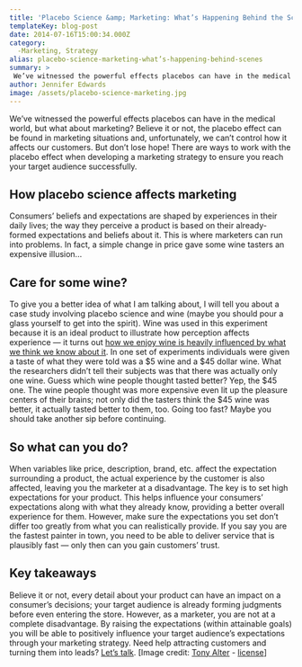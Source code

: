 ```yaml
---
title: 'Placebo Science &amp; Marketing: What’s Happening Behind the Scenes'
templateKey: blog-post
date: 2014-07-16T15:00:34.000Z
category: 
  -Marketing, Strategy
alias: placebo-science-marketing-what’s-happening-behind-scenes
summary: > 
 We’ve witnessed the powerful effects placebos can have in the medical world, but what about marketing? Believe it or not, the placebo effect can be found in marketing situations and, unfortunately, we can’t control how it affects our customers.
author: Jennifer Edwards
image: /assets/placebo-science-marketing.jpg
---
```


We’ve witnessed the powerful effects placebos can have in the medical world, but what about marketing? Believe it or not, the placebo effect can be found in marketing situations and, unfortunately, we can’t control how it affects our customers. But don’t lose hope! There are ways to work with the placebo effect when developing a marketing strategy to ensure you reach your target audience successfully.

How placebo science affects marketing
-------------------------------------

Consumers’ beliefs and expectations are shaped by experiences in their daily lives; the way they perceive a product is based on their already-formed expectations and beliefs about it. This is where marketers can run into problems. In fact, a simple change in price gave some wine tasters an expensive illusion...

Care for some wine?
-------------------

To give you a better idea of what I am talking about, I will tell you about a case study involving placebo science and wine (maybe you should pour a glass yourself to get into the spirit). Wine was used in this experiment because it is an ideal product to illustrate how perception affects experience — it turns out [how we enjoy wine is heavily influenced by what we think we know about it](http://www.forbes.com/sites/rogerdooley/2014/02/13/placebo-marketing/). In one set of experiments individuals were given a taste of what they were told was a $5 wine and a $45 dollar wine. What the researchers didn’t tell their subjects was that there was actually only one wine. Guess which wine people thought tasted better? Yep, the $45 one. The wine people thought was more expensive even lit up the pleasure centers of their brains; not only did the tasters think the $45 wine was better, it actually tasted better to them, too. Going too fast? Maybe you should take another sip before continuing.

So what can you do?
-------------------

When variables like price, description, brand, etc. affect the expectation surrounding a product, the actual experience by the customer is also affected, leaving you the marketer at a disadvantage. The key is to set high expectations for your product. This helps influence your consumers’ expectations along with what they already know, providing a better overall experience for them. However, make sure the expectations you set don’t differ too greatly from what you can realistically provide. If you say you are the fastest painter in town, you need to be able to deliver service that is plausibly fast — only then can you gain customers’ trust.

Key takeaways
-------------

Believe it or not, every detail about your product can have an impact on a consumer’s decisions; your target audience is already forming judgments before even entering the store. However, as a marketer, you are not at a complete disadvantage. By raising the expectations (within attainable goals) you will be able to positively influence your target audience’s expectations through your marketing strategy. Need help attracting customers and turning them into leads? [Let’s talk](/contact-us). \[Image credit: [Tony Alter](https://www.flickr.com/photos/78428166@N00/4433318139/in/photolist-7KKV2D-DTLG2-6CzNZG-hBspSK-8qgj6F-9vnCza-hZ7qHj-6fNEVF-hUuGP2-fh27sX-8cXnPr-cHKZYm-2pDLb-5NKuzd-5Zz7k9-8SZvBN-5zyR3b-dRsLkh-fEu7s6-8d1FzS-8d1FBh-4obCbZ-dVcLAP-7ZuRnZ-dCmRmq-dX8F3Z-hSX46z-gXPBoX-6pnqXB-7w6krx-hUud59-6fNDnc-9dsPvL-F7oFb-jBTAse-hSHtMu-Bh9P2-fokmNm-fbycca-gXPH3w-5npx2x-ai89YQ-aeAK5T-4J71SH-9SA1Vq-99yCUM-aUTzyi-akvh4P-dJF9Er-p84Te) - [license](https://creativecommons.org/licenses/by/2.0/)\]
